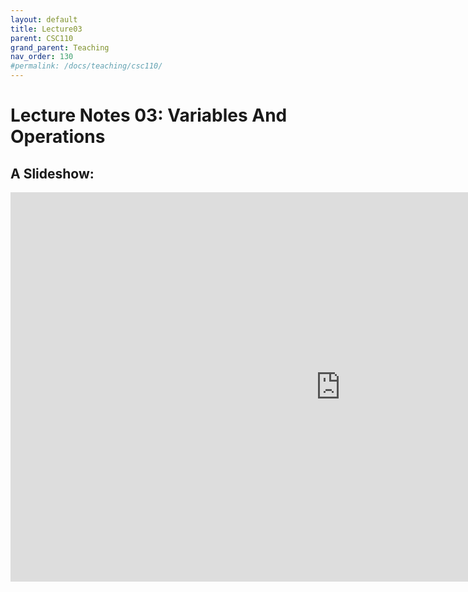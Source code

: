 ```yaml
---
layout: default
title: Lecture03
parent: CSC110
grand_parent: Teaching
nav_order: 130
#permalink: /docs/teaching/csc110/
---  
```

  

Lecture Notes 03: Variables And Operations
===========================================



A Slideshow:
---------------


<iframe src="https://docs.google.com/presentation/d/e/2PACX-1vSlGGuOyG2Fgwhdchfa0gEM3y9Q9DJyrMqRXwI9WkRfeuHT540IxVLS3waW827Qyxzoj5Ajb1v7ixwn/embed?start=false&loop=false&delayms=60000" frameborder="0" width="1055" height="623" allowfullscreen="true" mozallowfullscreen="true" webkitallowfullscreen="true"></iframe>